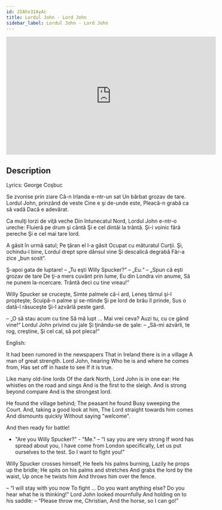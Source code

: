 ```yaml
---
id: 2IAhx31AyAc
title: Lordul John - Lord John
sidebar_label: Lordul John - Lord John
---
```


<iframe
  width="560"
  height="315"
  src="https://www.youtube.com/embed/2IAhx31AyAc"
  title="YouTube video player"
  frameborder="0"
  allow="accelerometer; autoplay; clipboard-write; encrypted-media; gyroscope; picture-in-picture; web-share"
  referrerpolicy="strict-origin-when-cross-origin"
  allowfullscreen
></iframe>

## Description

Lyrics: George Coşbuc

Se zvonise prin ziare
Că-n Irlanda e-ntr-un sat
Un bărbat grozav de tare.
Lordul John, prinzând de veste
Cine e şi de-unde este,
Pleacă-n grabă ca să vadă
Dacă e adevărat.

Ca mulţi lorzi de viţă veche
Din întunecatul Nord,
Lordul John e-ntr-o ureche:
Fluieră pe drum şi cântă
Şi e cel dintâi la trântă.
Şi-i voinic fără pereche
Şi e cel mai tare lord.

A găsit în urmă satul;
Pe ţăran el l-a găsit
Ocupat cu măturatul
Curţii. Şi, ochindu-l bine,
Lordul drept spre dânsul vine
Şi descalică degrabă
Făr-a zice „bun sosit“.

Ş-apoi gata de luptare!
– „Tu eşti Willy Spucker?“ – „Eu.“
– „Spun că eşti grozav de tare
De ţi-a mers cuvânt prin lume,
Eu din Londra vin anume,
Să ne punem la-ncercare.
Trântă deci cu tine vreau!“

Willy Spucker se cruceşte,
Simte palmele că-i ard,
Leneş târnul şi-l propteşte;
Scuipă-n palme şi se-ntinde
Şi pe lord de brâu îl prinde,
Sus o dată-l răsuceşte
Şi-l azvârlă peste gard.

– „O să stau acum cu tine
Să mă lupt ... Mai vrei ceva?
Auzi tu, cu ce gând vine!“
Lordul John privind cu jale
Şi ţinându-se de şale:
– „Să-mi azvârli, te rog, creştine,
Şi cel cal, să pot pleca!“

English:

It had been rumored in the newspapers
That in Ireland there is in a village
A man of great strength.
Lord John, hearing
Who he is and where he comes from,
Has set off in haste to see
If it is true.

Like many old-line lords
Of the dark North,
Lord John is in one ear:
He whistles on the road and sings
And is the first to the sleigh.
And is strong beyond compare
And is the strongest lord.

He found the village behind;
The peasant he found
Busy sweeping
the Court. And, taking a good look at him,
The Lord straight towards him comes
And dismounts quickly
Without saying "welcome".

And then ready for battle!

- "Are you Willy Spucker?" - "Me."
– “I say you are very strong
If word has spread about you,
I have come from London specifically,
Let us put ourselves to the test.
So I want to fight you!”

Willy Spucker crosses himself,
He feels his palms burning,
Lazily he props up the bridle;
He spits on his palms and stretches
And grabs the lord by the waist,
Up once he twists him
And throws him over the fence.

– “I will stay with you now
To fight ... Do you want anything else?
Do you hear what he is thinking!”
Lord John looked mournfully
And holding on to his saddle:
– “Please throw me, Christian,
And the horse, so I can go!”
